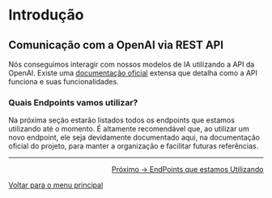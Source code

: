 # Introdução <img align="right">

## Comunicação com a OpenAI via REST API

Nós conseguimos interagir com nossos modelos de IA utilizando a API da OpenAI. Existe uma [documentação oficial](https://platform.openai.com/docs/overview) extensa que detalha como a API funciona e suas funcionalidades.

### **Quais Endpoints vamos utilizar?**

Na próxima seção estarão listados todos os endpoints que estamos utilizando até o momento. É altamente recomendável que, ao utilizar um novo endpoint, ele seja devidamente documentado aqui, na documentação oficial do projeto, para manter a organização e facilitar futuras referências.

---

<p align="right">
  <a href="https://github.com/Juniorbasck/astro4noobs/blob/main/content/intro/whyastro.md">Próximo -> EndPoints que estamos Utilizando</a>
</p>

<p align="left">
  <a href="https://github.com/MorpphAI/platform.Morph">Voltar para o menu principal</a>
</p>
